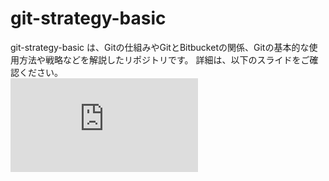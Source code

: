 # git-strategy-basic
git-strategy-basic は、Gitの仕組みやGitとBitbucketの関係、Gitの基本的な使用方法や戦略などを解説したリポジトリです。
詳細は、以下のスライドをご確認ください。  
![Git講座.pdf](https://github.com/latonaio/git-strategy-basic/files/7407457/Git.pdf)
